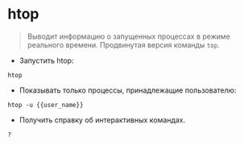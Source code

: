 # htop

> Выводит информацию о запущенных процессах в режиме реального времени. Продвинутая версия команды `top`.

- Запустить htop:

`htop`

- Показывать только процессы, принадлежащие пользователю:

`htop -u {{user_name}}`

- Получить справку об интерактивных командах.

`?`
